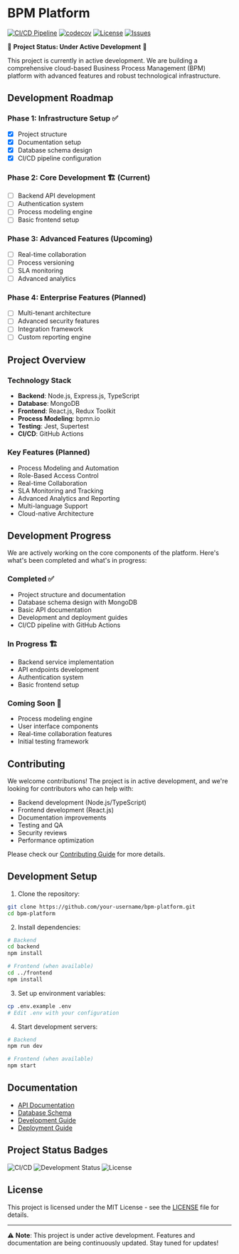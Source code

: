 # BPM Platform

[![CI/CD Pipeline](https://github.com/furkan-ucan/bpm-platform/actions/workflows/ci-cd.yml/badge.svg)](https://github.com/furkan-ucan/bpm-platform/actions/workflows/ci-cd.yml)
[![codecov](https://codecov.io/gh/furkan-ucan/bpm-platform/branch/main/graph/badge.svg)](https://codecov.io/gh/furkan-ucan/bpm-platform)
[![License](https://img.shields.io/github/license/furkan-ucan/bpm-platform)](LICENSE)
[![Issues](https://img.shields.io/github/issues/furkan-ucan/bpm-platform)](https://github.com/furkan-ucan/bpm-platform/issues)

🚧 **Project Status: Under Active Development** 🚧

This project is currently in active development. We are building a comprehensive cloud-based Business Process Management (BPM) platform with advanced features and robust technological infrastructure.

## Development Roadmap

### Phase 1: Infrastructure Setup ✅
- [x] Project structure
- [x] Documentation setup
- [x] Database schema design
- [x] CI/CD pipeline configuration

### Phase 2: Core Development 🏗️ (Current)
- [ ] Backend API development
- [ ] Authentication system
- [ ] Process modeling engine
- [ ] Basic frontend setup

### Phase 3: Advanced Features (Upcoming)
- [ ] Real-time collaboration
- [ ] Process versioning
- [ ] SLA monitoring
- [ ] Advanced analytics

### Phase 4: Enterprise Features (Planned)
- [ ] Multi-tenant architecture
- [ ] Advanced security features
- [ ] Integration framework
- [ ] Custom reporting engine

## Project Overview

### Technology Stack
- **Backend**: Node.js, Express.js, TypeScript
- **Database**: MongoDB
- **Frontend**: React.js, Redux Toolkit
- **Process Modeling**: bpmn.io
- **Testing**: Jest, Supertest
- **CI/CD**: GitHub Actions

### Key Features (Planned)
- Process Modeling and Automation
- Role-Based Access Control
- Real-time Collaboration
- SLA Monitoring and Tracking
- Advanced Analytics and Reporting
- Multi-language Support
- Cloud-native Architecture

## Development Progress

We are actively working on the core components of the platform. Here's what's been completed and what's in progress:

### Completed ✅
- Project structure and documentation
- Database schema design with MongoDB
- Basic API documentation
- Development and deployment guides
- CI/CD pipeline with GitHub Actions

### In Progress 🏗️
- Backend service implementation
- API endpoints development
- Authentication system
- Basic frontend setup

### Coming Soon 📅
- Process modeling engine
- User interface components
- Real-time collaboration features
- Initial testing framework

## Contributing

We welcome contributions! The project is in active development, and we're looking for contributors who can help with:

- Backend development (Node.js/TypeScript)
- Frontend development (React.js)
- Documentation improvements
- Testing and QA
- Security reviews
- Performance optimization

Please check our [Contributing Guide](./docs/CONTRIBUTING.md) for more details.

## Development Setup

1. Clone the repository:
```bash
git clone https://github.com/your-username/bpm-platform.git
cd bpm-platform
```

2. Install dependencies:
```bash
# Backend
cd backend
npm install

# Frontend (when available)
cd ../frontend
npm install
```

3. Set up environment variables:
```bash
cp .env.example .env
# Edit .env with your configuration
```

4. Start development servers:
```bash
# Backend
npm run dev

# Frontend (when available)
npm start
```

## Documentation

- [API Documentation](./docs/api.md)
- [Database Schema](./docs/database-schema.md)
- [Development Guide](./docs/development-guide.md)
- [Deployment Guide](./docs/deployment-guide.md)

## Project Status Badges

![CI/CD](https://github.com/your-username/bpm-platform/workflows/CI/CD%20Pipeline/badge.svg)
![Development Status](https://img.shields.io/badge/status-in%20development-yellow)
![License](https://img.shields.io/badge/license-MIT-blue.svg)

## License

This project is licensed under the MIT License - see the [LICENSE](LICENSE) file for details.

---

⚠️ **Note**: This project is under active development. Features and documentation are being continuously updated. Stay tuned for updates!
